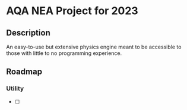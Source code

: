 # AQA NEA Project for 2023

## Description

An easy-to-use but extensive physics engine meant to be accessible to those with little to no programming experience.

## Roadmap

### Utility

- [ ] 